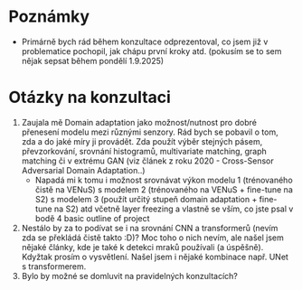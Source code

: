 # Poznámky
- Primárně bych rád během konzultace odprezentoval, co jsem již v problematice pochopil, jak chápu první kroky atd. (pokusím se to sem nějak sepsat během pondělí 1.9.2025)

# Otázky na konzultaci
1. Zaujala mě Domain adaptation jako možnost/nutnost pro dobré přenesení modelu mezi různými senzory. Rád bych se pobavil o tom, zda a do jaké míry ji provádět. Zda použít výběr stejných pásem, převzorkování, srovnání histogramů, multivariate matching, graph matching či v extrému GAN (viz článek z roku 2020 - Cross-Sensor Adversarial Domain Adaptation..)
    - Napadá mi k tomu i možnost srovnávat výkon modelu 1 (trénovaného čistě na VENuS) s modelem 2 (trénovaného na VENuS + fine-tune na S2) s modelem 3 (použít určitý stupeň domain adaptation + fine-tune na S2) atd včetně layer freezing a vlastně se vším, co jste psal v bodě 4 basic outline of project
2. Nestálo by za to podívat se i na srovnání CNN a transformerů (nevím zda se překládá čistě takto :D)? Moc toho o nich nevím, ale našel jsem nějaké články, kde je také k detekci mraků používali (a úspěšně). Kdyžtak prosím o vysvětlení. Našel jsem i nějaké kombinace např. UNet s transformerem.
3. Bylo by možné se domluvit na pravidelných konzultacích?

